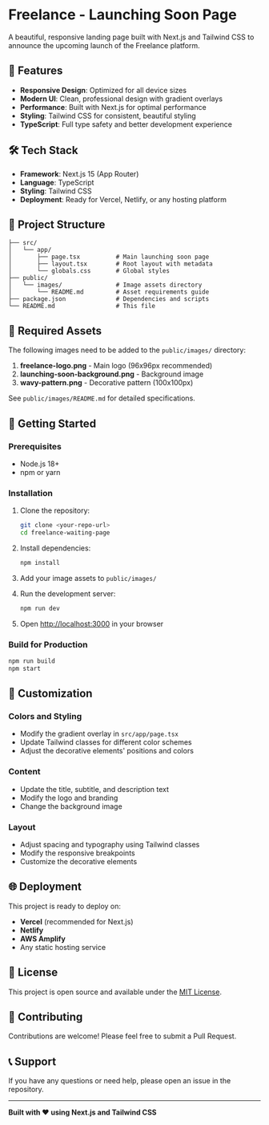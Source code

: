 # Freelance - Launching Soon Page

A beautiful, responsive landing page built with Next.js and Tailwind CSS to announce the upcoming launch of the Freelance platform.

## 🚀 Features

- **Responsive Design**: Optimized for all device sizes
- **Modern UI**: Clean, professional design with gradient overlays
- **Performance**: Built with Next.js for optimal performance
- **Styling**: Tailwind CSS for consistent, beautiful styling
- **TypeScript**: Full type safety and better development experience

## 🛠️ Tech Stack

- **Framework**: Next.js 15 (App Router)
- **Language**: TypeScript
- **Styling**: Tailwind CSS
- **Deployment**: Ready for Vercel, Netlify, or any hosting platform

## 📁 Project Structure

```
├── src/
│   └── app/
│       ├── page.tsx          # Main launching soon page
│       ├── layout.tsx        # Root layout with metadata
│       └── globals.css       # Global styles
├── public/
│   └── images/               # Image assets directory
│       └── README.md         # Asset requirements guide
├── package.json              # Dependencies and scripts
└── README.md                 # This file
```

## 🎨 Required Assets

The following images need to be added to the `public/images/` directory:

1. **freelance-logo.png** - Main logo (96x96px recommended)
2. **launching-soon-background.png** - Background image
3. **wavy-pattern.png** - Decorative pattern (100x100px)

See `public/images/README.md` for detailed specifications.

## 🚀 Getting Started

### Prerequisites

- Node.js 18+ 
- npm or yarn

### Installation

1. Clone the repository:
   ```bash
   git clone <your-repo-url>
   cd freelance-waiting-page
   ```

2. Install dependencies:
   ```bash
   npm install
   ```

3. Add your image assets to `public/images/`

4. Run the development server:
   ```bash
   npm run dev
   ```

5. Open [http://localhost:3000](http://localhost:3000) in your browser

### Build for Production

```bash
npm run build
npm start
```

## 📱 Customization

### Colors and Styling
- Modify the gradient overlay in `src/app/page.tsx`
- Update Tailwind classes for different color schemes
- Adjust the decorative elements' positions and colors

### Content
- Update the title, subtitle, and description text
- Modify the logo and branding
- Change the background image

### Layout
- Adjust spacing and typography using Tailwind classes
- Modify the responsive breakpoints
- Customize the decorative elements

## 🌐 Deployment

This project is ready to deploy on:

- **Vercel** (recommended for Next.js)
- **Netlify**
- **AWS Amplify**
- Any static hosting service

## 📄 License

This project is open source and available under the [MIT License](LICENSE).

## 🤝 Contributing

Contributions are welcome! Please feel free to submit a Pull Request.

## 📞 Support

If you have any questions or need help, please open an issue in the repository.

---

**Built with ❤️ using Next.js and Tailwind CSS**
